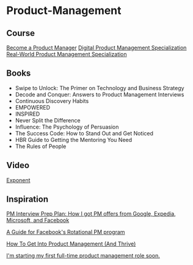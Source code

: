 # Product-Management

## Course
[Become a Product Manager](https://www.linkedin.com/learning/paths/become-a-product-manager-2)
[Digital Product Management Specialization](https://www.coursera.org/specializations/uva-darden-digital-product-management)
[Real-World Product Management Specialization](https://www.coursera.org/specializations/real-world-product-management)

## Books
- Swipe to Unlock: The Primer on Technology and Business Strategy
- Decode and Conquer: Answers to Product Management Interviews
- Continuous Discovery Habits
- EMPOWERED
- INSPIRED
- Never Split the Difference
- Influence: The Psychology of Persuasion
- The Success Code: How to Stand Out and Get Noticed 
- HBR Guide to Getting the Mentoring You Need
- The Rules of People

## Video
[Exponent](https://www.youtube.com/channel/UCjm_qVkCPjOVDz9BWjNqO9A)

## Inspiration
[PM Interview Prep Plan: How I got PM offers from Google, Expedia, Microsoft, and Facebook](https://www.teamblind.com/post/PM-Interview-Prep-Plan-How-I-got-PM-offers-from-Google-Expedia-Microsoft-and-Facebook-pj56HMHQ)

[A Guide for Facebook's Rotational PM program](https://www.reddit.com/r/ProductManagement/comments/ora679/a_guide_for_facebooks_rotational_pm_program/)

[How To Get Into Product Management (And Thrive)](https://medium.com/hackernoon/how-to-get-into-product-management-78c58bd9c8cf)

[I'm starting my first full-time product management role soon.](https://www.reddit.com/r/ProductManagement/comments/npj805/im_starting_my_first_fulltime_product_management/)
